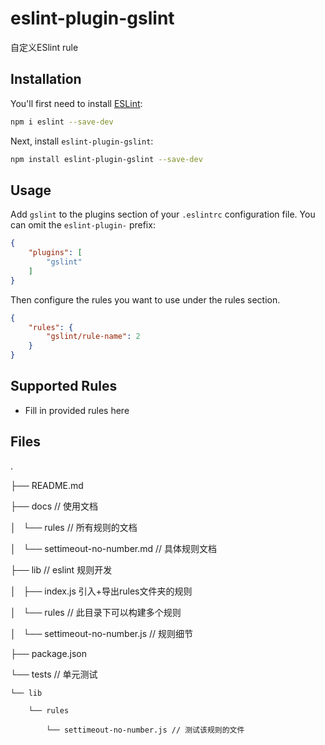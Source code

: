 # eslint-plugin-gslint

自定义ESlint rule

## Installation

You'll first need to install [ESLint](https://eslint.org/):

```sh
npm i eslint --save-dev
```

Next, install `eslint-plugin-gslint`:

```sh
npm install eslint-plugin-gslint --save-dev
```

## Usage

Add `gslint` to the plugins section of your `.eslintrc` configuration file. You can omit the `eslint-plugin-` prefix:

```json
{
    "plugins": [
        "gslint"
    ]
}
```


Then configure the rules you want to use under the rules section.

```json
{
    "rules": {
        "gslint/rule-name": 2
    }
}
```

## Supported Rules

* Fill in provided rules here

## Files
.

├── README.md

├── docs // 使用文档

│   └── rules // 所有规则的文档

│       └── settimeout-no-number.md // 具体规则文档

├── lib // eslint 规则开发

│   ├── index.js 引入+导出rules文件夹的规则

│   └── rules // 此目录下可以构建多个规则

│       └── settimeout-no-number.js // 规则细节

├── package.json

└── tests // 单元测试
    
    └── lib
        
        └── rules
            
            └── settimeout-no-number.js // 测试该规则的文件
